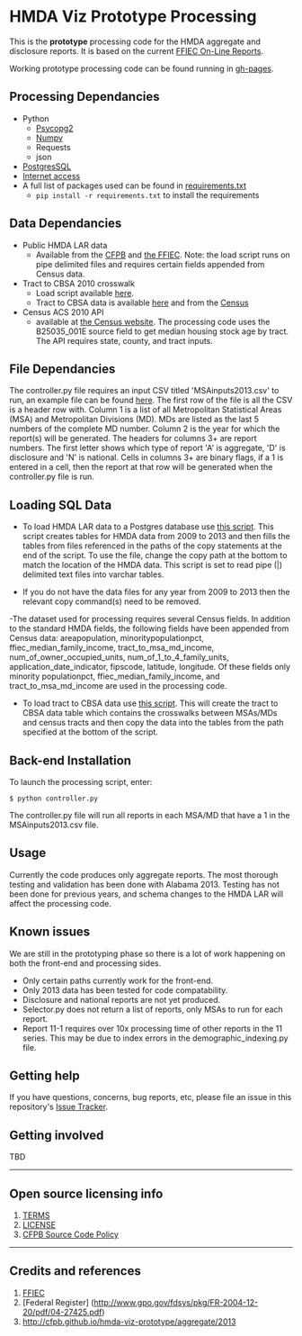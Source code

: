 # HMDA Viz Prototype Processing

This is the **prototype** processing code for the HMDA aggregate and disclosure reports. It is based on the current [FFIEC On-Line Reports](http://www.ffiec.gov/hmda/online_rpts.htm).

Working prototype processing code can be found running in [gh-pages](http://cfpb.github.io/hmda-viz-prototype/processing).

## Processing Dependancies
- Python
    - [Psycopg2](http://initd.org/psycopg/)
    - [Numpy](http://www.numpy.org)
    - Requests
    - json
- [PostgresSQL](http://www.postgresql.org/download/)
- [Internet access](http://www.broadbandmap.gov)
- A full list of packages used can be found in [requirements.txt](https://github.com/cfpb/hmda-viz-prototype/blob/gh-pages/processing/requirements.txt)
    - `pip install -r requirements.txt` to install the requirements


## Data Dependancies
- Public HMDA LAR data
    - Available from the [CFPB](Consumerfinance.gov/HMDA) and [the FFIEC](www.FFIEC.gov/HMDA). Note: the load script runs on pipe delimited files and requires certain fields appended from Census data.
- Tract to CBSA 2010 crosswalk
    - Load script available [here](https://github.com/cfpb/hmda-viz-prototype/blob/gh-pages/processing/tract%20to%20CBSA%20Load%20Script%20PostgreSQL-2.txt).
    - Tract to CBSA data is available [here](https://github.com/cfpb/hmda-viz-prototype/blob/gh-pages/processing/tract_to_cbsa_2010.csv) and from the [Census](www.census.gov)
- Census ACS 2010 API
    - available at [the Census website](http://www.census.gov/data/developers/data-sets/acs-survey-5-year-data.html). The processing code uses the B25035_001E source field to get median housing stock age by tract. The API requires state, county, and tract inputs.


## File Dependancies
The controller.py file requires an input CSV titled 'MSAinputs2013.csv' to run, an example file can be found [here](https://github.com/cfpb/hmda-viz-prototype/blob/gh-pages/processing/MSAinputs2013.csv). The first row of the file is all the CSV is a header row with. Column 1 is a list of all Metropolitan Statistical Areas (MSA) and Metropolitan Divisions (MD). MDs are listed as the last 5 numbers of the complete MD number. Column 2 is the year for which the report(s) will be generated. The headers for columns 3+ are report numbers. The first letter shows which type of report 'A' is aggregate, 'D' is disclosure and 'N' is national. Cells in columns 3+ are binary flags, if a 1 is entered in a cell, then the report at that row will be generated when the controller.py file is run.


## Loading SQL Data
- To load HMDA LAR data to a Postgres database use [this script](https://github.com/cfpb/hmda-viz-prototype/blob/gh-pages/processing/HMDApub%20data%20load%20to%20SQL.txt). This script creates tables for HMDA data from 2009 to 2013 and then fills the tables from files referenced in the paths of the copy statements at the end of the script. To use the file, change the copy path at the bottom to match the location of the HMDA data. This script is set to read pipe (|) delimited text files into varchar tables.

- If you do not have the data files for any year from 2009 to 2013 then the relevant copy command(s) need to be removed.

-The dataset used for processing requires several Census fields. In addition to the standard HMDA fields, the following fields have been appended from Census data: areapopulation, minoritypopulationpct, ffiec_median_family_income, tract_to_msa_md_income, num_of_owner_occupied_units, num_of_1_to_4_family_units, application_date_indicator, fipscode, latitude, longitude. Of these fields only minority populationpct, ffiec_median_family_income, and tract_to_msa_md_income are used in the processing code.

- To load tract to CBSA data use [this script](https://github.com/cfpb/hmda-viz-prototype/blob/gh-pages/processing/tract%20to%20CBSA%20Load%20Script%20PostgreSQL-2.txt). This will create the tract to CBSA data table which contains the crosswalks between MSAs/MDs and census tracts and then copy the data into the tables from the path specified at the bottom of the script.

## Back-end Installation
To launch the processing script, enter:
```shell
$ python controller.py
```
The controller.py file will run all reports in each MSA/MD that have a 1 in the MSAinputs2013.csv file.
## Usage
Currently the code produces only aggregate reports. The most thorough testing and validation has been done with Alabama 2013. Testing has not been done for previous years, and schema changes to the HMDA LAR will affect the processing code.

## Known issues

We are still in the prototyping phase so there is a lot of work happening on both the front-end and processing sides.
- Only certain paths currently work for the front-end.
- Only 2013 data has been tested for code compatability.
- Disclosure and national reports are not yet produced.
- Selector.py does not return a list of reports, only MSAs to run for each report.
- Report 11-1 requires over 10x processing time of other reports in the 11 series. This may be due to index errors in the demographic_indexing.py file.

## Getting help

If you have questions, concerns, bug reports, etc, please file an issue in this repository's [Issue Tracker](https://github.com/cfpb/hmda-viz-prototype/issues).

## Getting involved

TBD

----
## Open source licensing info
1. [TERMS](TERMS.md)
2. [LICENSE](LICENSE)
3. [CFPB Source Code Policy](https://github.com/cfpb/source-code-policy/)
----
## Credits and references

1. [FFIEC](http://www.ffiec.gov/HmdaAdWebReport/AggWelcome.aspx)
2. [Federal Register] (http://www.gpo.gov/fdsys/pkg/FR-2004-12-20/pdf/04-27425.pdf)
3. <http://cfpb.github.io/hmda-viz-prototype/aggregate/2013>
